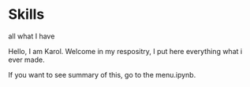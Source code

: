 # Skills
all what I have

Hello, I am Karol. Welcome in my respositry, I put here everything what i ever made.

If you want to see summary of this, go to the menu.ipynb.
